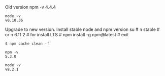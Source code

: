 

Old version
    npm -v
    4.4.4

    node -v
    v0.10.36

Upgrade to new version. Install stable node and npm version
    su
    # n stable
    # or n 6.11.2 # for install LTS
    # npm install -g npm@latest
    # exit


    $ npm cache clean -f

    npm -v
    5.3.0

    node -v
    v8.2.1
